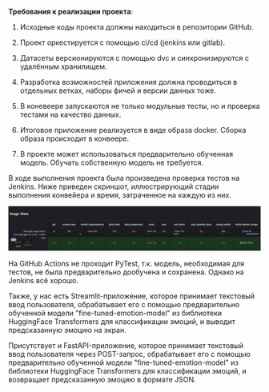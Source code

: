 **Требования к реализации проекта**:

1. Исходные коды проекта должны находиться в репозитории GitHub.
  
2. Проект оркестируется с помощью ci/cd (jenkins или gitlab).

3. Датасеты версионируются с помощью dvc и синхронизируются с удалённым хранилищем.

4. Разработка возможностей приложения должна проводиться в отдельных ветках, наборы фичей и версии данных тоже.

5. В коневеере запускаются не только модульные тесты, но и проверка тестами на качество данных.

6. Итоговое приложение реализуется в виде образа docker. Сборка образа происходит в конвеере.

7. В проекте может использоваться предварительно обученная модель. Обучать собственную модель не требуется.

В ходе выполнения проекта была произведена проверка тестов на Jenkins. Ниже приведен скриншот, иллюстрирующий стадии выполнения конвейера и время, затраченное на каждую из них.

![Описание изображения](Images/Jenkins.jpg)

На GitHub Actions не проходит PyTest, т.к. модель, необходимая для тестов, не была предварительно дообучена и сохранена. Однако на Jenkins всё хорошо.

Также, у нас есть Streamlit-приложение, которое принимает текстовый ввод пользователя, обрабатывает его с помощью предварительно обученной модели "fine-tuned-emotion-model" из библиотеки HuggingFace Transformers для классификации эмоций, и выводит предсказанную эмоцию на экран.

Присутствует и FastAPI-приложение, которое принимает текстовый ввод пользователя через POST-запрос, обрабатывает его с помощью предварительно обученной модели "fine-tuned-emotion-model" из библиотеки HuggingFace Transformers для классификации эмоций, и возвращает предсказанную эмоцию в формате JSON.
